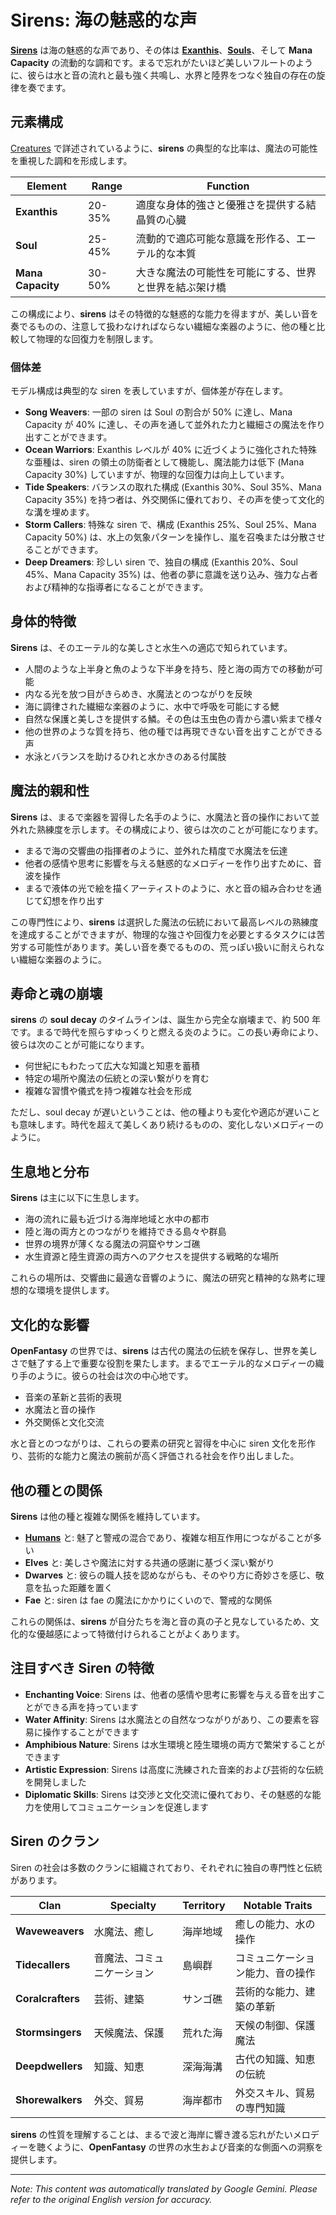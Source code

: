# **Sirens**: 海の魅惑的な声

[**Sirens**](/codex/Creatures/Sirens.md) は海の魅惑的な声であり、その体は [**Exanthis**](/codex/Basic/Exanthis.md)、[**Souls**](/codex/Basic/Soul.md)、そして **Mana Capacity** の流動的な調和です。まるで忘れがたいほど美しいフルートのように、彼らは水と音の流れと最も強く共鳴し、水界と陸界をつなぐ独自の存在の旋律を奏でます。

## 元素構成

[Creatures](/codex/Creatures/Creatures.md) で詳述されているように、**sirens** の典型的な比率は、魔法の可能性を重視した調和を形成します。

| Element | Range | Function |
|---------|------------|----------|
| **Exanthis** | 20-35% | 適度な身体的強さと優雅さを提供する結晶質の心臓 |
| **Soul** | 25-45% | 流動的で適応可能な意識を形作る、エーテル的な本質 |
| **Mana Capacity** | 30-50% | 大きな魔法の可能性を可能にする、世界と世界を結ぶ架け橋 |

この構成により、**sirens** はその特徴的な魅惑的な能力を得ますが、美しい音を奏でるものの、注意して扱わなければならない繊細な楽器のように、他の種と比較して物理的な回復力を制限します。

### 個体差

モデル構成は典型的な siren を表していますが、個体差が存在します。

- **Song Weavers**: 一部の siren は Soul の割合が 50% に達し、Mana Capacity が 40% に達し、その声を通して並外れた力と繊細さの魔法を作り出すことができます。
- **Ocean Warriors**: Exanthis レベルが 40% に近づくように強化された特殊な亜種は、siren の領土の防衛者として機能し、魔法能力は低下 (Mana Capacity 30%) していますが、物理的な回復力は向上しています。
- **Tide Speakers**: バランスの取れた構成 (Exanthis 30%、Soul 35%、Mana Capacity 35%) を持つ者は、外交関係に優れており、その声を使って文化的な溝を埋めます。
- **Storm Callers**: 特殊な siren で、構成 (Exanthis 25%、Soul 25%、Mana Capacity 50%) は、水上の気象パターンを操作し、嵐を召喚または分散させることができます。
- **Deep Dreamers**: 珍しい siren で、独自の構成 (Exanthis 20%、Soul 45%、Mana Capacity 35%) は、他者の夢に意識を送り込み、強力な占者および精神的な指導者になることができます。

## 身体的特徴

**Sirens** は、そのエーテル的な美しさと水生への適応で知られています。
- 人間のような上半身と魚のような下半身を持ち、陸と海の両方での移動が可能
- 内なる光を放つ目がきらめき、水魔法とのつながりを反映
- 海に調律された繊細な楽器のように、水中で呼吸を可能にする鰓
- 自然な保護と美しさを提供する鱗。その色は玉虫色の青から濃い紫まで様々
- 他の世界のような質を持ち、他の種では再現できない音を出すことができる声
- 水泳とバランスを助けるひれと水かきのある付属肢

## 魔法的親和性

**Sirens** は、まるで楽器を習得した名手のように、水魔法と音の操作において並外れた熟練度を示します。その構成により、彼らは次のことが可能になります。
- まるで海の交響曲の指揮者のように、並外れた精度で水魔法を伝達
- 他者の感情や思考に影響を与える魅惑的なメロディーを作り出すために、音波を操作
- まるで液体の光で絵を描くアーティストのように、水と音の組み合わせを通じて幻想を作り出す

この専門性により、**sirens** は選択した魔法の伝統において最高レベルの熟練度を達成することができますが、物理的な強さや回復力を必要とするタスクには苦労する可能性があります。美しい音を奏でるものの、荒っぽい扱いに耐えられない繊細な楽器のように。

## 寿命と魂の崩壊

**sirens** の **soul decay** のタイムラインは、誕生から完全な崩壊まで、約 500 年です。まるで時代を照らすゆっくりと燃える炎のように。この長い寿命により、彼らは次のことが可能になります。
- 何世紀にもわたって広大な知識と知恵を蓄積
- 特定の場所や魔法の伝統との深い繋がりを育む
- 複雑な習慣や儀式を持つ複雑な社会を形成

ただし、soul decay が遅いということは、他の種よりも変化や適応が遅いことも意味します。時代を超えて美しくあり続けるものの、変化しないメロディーのように。

## 生息地と分布

**Sirens** は主に以下に生息します。
- 海の流れに最も近づける海岸地域と水中の都市
- 陸と海の両方とのつながりを維持できる島々や群島
- 世界の境界が薄くなる魔法の洞窟やサンゴ礁
- 水生資源と陸生資源の両方へのアクセスを提供する戦略的な場所

これらの場所は、交響曲に最適な音響のように、魔法の研究と精神的な熟考に理想的な環境を提供します。

## 文化的な影響

**OpenFantasy** の世界では、**sirens** は古代の魔法の伝統を保存し、世界を美しさで魅了する上で重要な役割を果たします。まるでエーテル的なメロディーの織り手のように。彼らの社会は次の中心地です。
- 音楽の革新と芸術的表現
- 水魔法と音の操作
- 外交関係と文化交流

水と音とのつながりは、これらの要素の研究と習得を中心に siren 文化を形作り、芸術的な能力と魔法の腕前が高く評価される社会を作り出しました。

## 他の種との関係

**Sirens** は他の種と複雑な関係を維持しています。
- [**Humans**](/codex/Creatures/Human.md) と: 魅了と警戒の混合であり、複雑な相互作用につながることが多い
- **Elves** と: 美しさや魔法に対する共通の感謝に基づく深い繋がり
- **Dwarves** と: 彼らの職人技を認めながらも、そのやり方に奇妙さを感じ、敬意を払った距離を置く
- **Fae** と: siren は fae の魔法にかかりにくいので、警戒的な関係

これらの関係は、**sirens** が自分たちを海と音の真の子と見なしているため、文化的な優越感によって特徴付けられることがよくあります。

## 注目すべき Siren の特徴

- **Enchanting Voice**: Sirens は、他者の感情や思考に影響を与える音を出すことができる声を持っています
- **Water Affinity**: Sirens は水魔法との自然なつながりがあり、この要素を容易に操作することができます
- **Amphibious Nature**: Sirens は水生環境と陸生環境の両方で繁栄することができます
- **Artistic Expression**: Sirens は高度に洗練された音楽的および芸術的な伝統を開発しました
- **Diplomatic Skills**: Sirens は交渉と文化交流に優れており、その魅惑的な能力を使用してコミュニケーションを促進します

## Siren のクラン

Siren の社会は多数のクランに組織されており、それぞれに独自の専門性と伝統があります。

| Clan | Specialty | Territory | Notable Traits |
|---------|---------------|---------|-------------------|
| **Waveweavers** | 水魔法、癒し | 海岸地域 | 癒しの能力、水の操作 |
| **Tidecallers** | 音魔法、コミュニケーション | 島嶼群 | コミュニケーション能力、音の操作 |
| **Coralcrafters** | 芸術、建築 | サンゴ礁 | 芸術的な能力、建築の革新 |
| **Stormsingers** | 天候魔法、保護 | 荒れた海 | 天候の制御、保護魔法 |
| **Deepdwellers** | 知識、知恵 | 深海海溝 | 古代の知識、知恵の伝統 |
| **Shorewalkers** | 外交、貿易 | 海岸都市 | 外交スキル、貿易の専門知識 |

**sirens** の性質を理解することは、まるで波と海岸に響き渡る忘れがたいメロディーを聴くように、**OpenFantasy** の世界の水生および音楽的な側面への洞察を提供します。


---
_Note: This content was automatically translated by Google Gemini. Please refer to the original English version for accuracy._